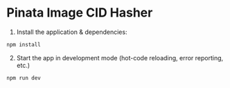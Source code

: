 # Pinata Image CID Hasher

1.  Install the application & dependencies:

```bash
npm install
```

2.  Start the app in development mode (hot-code reloading, error reporting, etc.)

```bash
npm run dev
```
